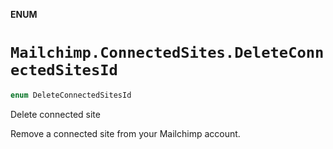 **ENUM**

# `Mailchimp.ConnectedSites.DeleteConnectedSitesId`

```swift
enum DeleteConnectedSitesId
```

Delete connected site

Remove a connected site from your Mailchimp account.
